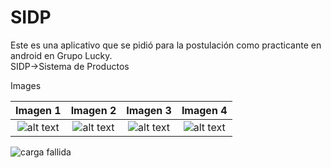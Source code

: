 # SIDP
Este es una aplicativo que se pidió para la postulación como practicante en android en Grupo Lucky.  
SIDP->Sistema de Productos  

Images  

Imagen 1             	   |  Imagen 2					| Imagen 3		 		     | Imagen 4					 |
:-------------------------:|:-------------------------: | :-------------------------:|:-------------------------:|
![alt text][logo] 		   |![alt text][logo] 	 		|![alt text][logo]			 |![alt text][logo]			 |	


[logo]: https://github.com/puitiza/SIDP/blob/master/preview/images/1png.png?raw=true

![carga fallida](https://github.com/puitiza/SIDP/blob/master/preview/gifs/1.gif?raw=true)
